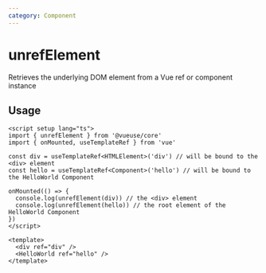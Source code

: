 ```yaml
---
category: Component
---
```


# unrefElement

Retrieves the underlying DOM element from a Vue ref or component instance

## Usage

```vue
<script setup lang="ts">
import { unrefElement } from '@vueuse/core'
import { onMounted, useTemplateRef } from 'vue'

const div = useTemplateRef<HTMLElement>('div') // will be bound to the <div> element
const hello = useTemplateRef<Component>('hello') // will be bound to the HelloWorld Component

onMounted(() => {
  console.log(unrefElement(div)) // the <div> element
  console.log(unrefElement(hello)) // the root element of the HelloWorld Component
})
</script>

<template>
  <div ref="div" />
  <HelloWorld ref="hello" />
</template>
```
